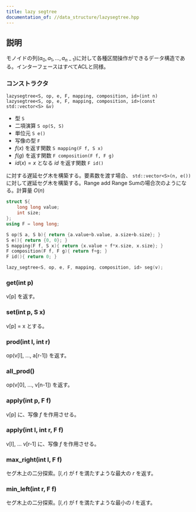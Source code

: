 ```yaml
---
title: lazy segtree
documentation_of: //data_structure/lazysegtree.hpp
---
```


## 説明

モノイドの列$(a_0,a_1,\dots,a_{n-1})$に対して各種区間操作ができるデータ構造である。インターフェースはすべてACLと同様。

### コンストラクタ

`lazysegtree<S, op, e, F, mapping, composition, id>(int n)`
`lazysegtree<S, op, e, F, mapping, composition, id>(const std::vector<S> &v)`

-   型 `S`
-   二項演算 `S op(S, S)`
-   単位元 `S e()`
-   写像の型 `F`
-   $f(x)$ を返す関数 `S mapping(F f, S x)`
-   $f(g)$ を返す関数 `F composition(F f, F g)`
-   $id(x) = x$ となる $id$ を返す関数 `F id()`

に対する遅延セグ木を構築する。要素数を渡す場合、 `std::vector<S>(n, e())` に対して遅延セグ木を構築する。Range add Range Sumの場合次のようになる。計算量 $O(n)$

```cpp
struct S{
    long long value;
    int size;
};
using F = long long;

S op(S a, S b){ return {a.value+b.value, a.size+b.size}; }
S e(){ return {0, 0}; }
S mapping(F f, S x){ return {x.value + f*x.size, x.size}; }
F composition(F f, F g){ return f+g; }
F id(){ return 0; }

lazy_segtree<S, op, e, F, mapping, composition, id> seg(v);
```

### get(int p)

v[p] を返す。

### set(int p, S x)

v[p] = x とする。

### prod(int l, int r)

op(v[l], ..., a[r-1]) を返す。

### all_prod()

op(v[0], ..., v[n-1]) を返す。

### apply(int p, F f)

v[p] に、写像 $f$ を作用させる。

### apply(int l, int r, F f)

v[l], ... v[r-1] に、写像 $f$ を作用させる。

### max_right(int l, F f)

セグ木上の二分探索。$[l, r)$ が f を満たすような最大の $r$ を返す。

### min_left(int r, F f)

セグ木上の二分探索。$[l, r)$ が f を満たすような最小の $l$ を返す。

